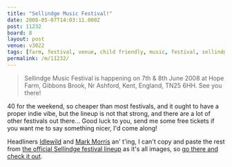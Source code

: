 ```yaml
---
title: "Sellindge Music Festival!"
date: 2008-05-07T14:03:11.000Z
post: 11232
board: 8
layout: post
venue: v3022
tags: [farm, festival, venue, child friendly, music, festival, sellindge, sellindge festival, sellindge music festival, music, php, idlewild, mark morris]
permalink: /m/11232/
---
```

<blockquote>Sellindge Music Festival is happening on 7th & 8th June 2008 at Hope Farm, Gibbons Brook, Nr Ashford, Kent, England, TN25 6HH. See you there!</blockquote>

40 for the weekend, so cheaper than most festivals, and it ought to have a proper indie vibe, but the lineup is not that strong, and there are a lot of other festivals out there... Good luck to you, send me some free tickets if you want me to say something nicer, I'd come along!

Headliners <a href="/wiki/idlewild">Idlewild</a> and <a href="/wiki/mark+morris">Mark Morris</a> an' t'ing, I can't copy and paste the rest from <a href="http://www.sellindgemusicfestival.co.uk/music.php">the official Sellindge festival lineup</a> as it's all images, so <a href="http://www.sellindgemusicfestival.co.uk/music.php">go there and check it out</a>.
